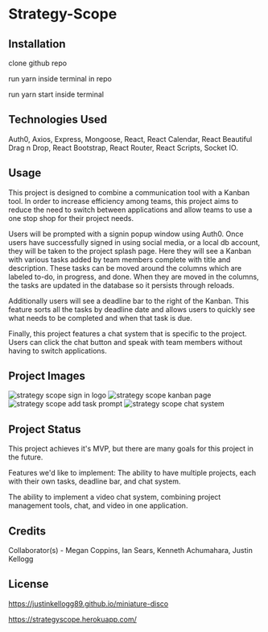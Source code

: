 # Strategy-Scope

## Installation

clone github repo

run yarn inside terminal in repo

run yarn start inside terminal

## Technologies Used

Auth0, Axios, Express, Mongoose, React, React Calendar, React Beautiful Drag n Drop, React Bootstrap, React Router, React Scripts, Socket IO.

## Usage

This project is designed to combine a communication tool with a Kanban tool. In order to increase efficiency among teams, this project aims to reduce the need to switch between applications and allow teams to use a one stop shop for their project needs.

Users will be prompted with a signin popup window using Auth0. Once users have successfully signed in using social media, or a local db account, they will be taken to the project splash page. Here they will see a Kanban with various tasks added by team members complete with title and description. These tasks can be moved around the columns which are labeled to-do, in progress, and done. When they are moved in the columns, the tasks are updated in the database so it persists through reloads.

Additionally users will see a deadline bar to the right of the Kanban. This feature sorts all the tasks by deadline date and allows users to quickly see what needs to be completed and when that task is due.

Finally, this project features a chat system that is specific to the project. Users can click the chat button and speak with team members without having to switch applications.

## Project Images

![strategy scope sign in logo](https://live.staticflickr.com/65535/49798835757_c7a8fbee0e_b.jpg)
![strategy scope kanban page](https://live.staticflickr.com/65535/49797976168_b37b2d6b5b_b.jpg)
![strategy scope add task prompt](https://live.staticflickr.com/65535/49797976228_1b3677582b_b.jpg)
![strategy scope chat system](https://live.staticflickr.com/65535/49798835812_a958c4363e_b.jpg)

## Project Status

This project achieves it's MVP, but there are many goals for this project in the future.

Features we'd like to implement:
The ability to have multiple projects, each with their own tasks, deadline bar, and chat system.

The ability to implement a video chat system, combining project management tools, chat, and video in one application.

## Credits

Collaborator(s) - Megan Coppins, Ian Sears, Kenneth Achumahara, Justin Kellogg

## License

https://justinkellogg89.github.io/miniature-disco

https://strategyscope.herokuapp.com/
